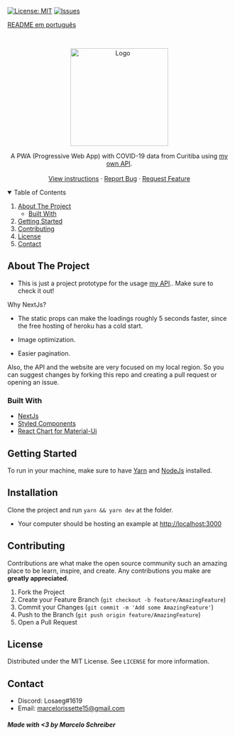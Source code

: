 
[![License: MIT](https://img.shields.io/badge/License-MIT-yellow.svg)](https://opensource.org/licenses/MIT)
[![Issues](https://img.shields.io/badge/Issues-0-red.svg)](https://github.com/marcelo-schreiber/Usage-CWB-covid-api/issues)

[README em português](readme.pt.md)

<br />
<p align="center">
  <a href="https://cwb-covid.vercel.app/" target="_blank" rel="noreferrer">
    <img src="https://cdn.discordapp.com/attachments/685226653764550671/793959887369142303/image.png" alt="Logo" width="220px">
  </a>

  <p align="center">
    A PWA (Progressive Web App) with COVID-19 data from Curitiba using <a href="https://github.com/marcelo-schreiber/CWB-COVID-API" target="_blank" rel="noreferrer"> my own API</a>.
    <br />
    <br />
    <a href="#getting-started">View instructions</a>
    ·
    <a href="https://github.com/marcelo-schreiber/Usage-CWB-covid-api/issues">Report Bug</a>
    ·
    <a href="https://github.com/marcelo-schreiber/Usage-CWB-covid-api/issues">Request Feature</a>
  </p>
</p>


<details open="open">
  <summary>Table of Contents</summary>
  <ol>
    <li>
      <a href="#about-the-project">About The Project</a>
      <ul>
        <li><a href="#built-with">Built With</a></li>
      </ul>
    </li>
    <li>
      <a href="#getting-started">Getting Started</a>
    </li>
    <li><a href="#contributing">Contributing</a></li>
    <li><a href="#license">License</a></li>
    <li><a href="#contact">Contact</a></li>
  </ol>
</details>

<!-- ABOUT THE PROJECT -->
## About The Project

- This is just a project prototype for the usage <a href="https://github.com/marcelo-schreiber/CWB-COVID-API" target="_blank" rel="noreferrer"> my API</a>.. Make sure to check it out!


Why NextJs?

- The static props can make the loadings roughly 5 seconds faster, since the free hosting of heroku has a cold start.

- Image optimization.

- Easier pagination.

Also, the API and the website are very focused on my local region. So you can suggest changes by forking this repo and creating a pull request or opening an issue.

<!-- BUILT WITH -->
### Built With

* [NextJs](https://nextjs.org/)
* [Styled Components](https://styled-components.com/)
* [React Chart for Material-Ui](https://devexpress.github.io/devextreme-reactive/react/chart/)

<!-- GETTING STARTED -->
## Getting Started

To run in your machine, make sure to have <a href="https://yarnpkg.com/" target="_blank" rel="noreferrer">Yarn</a> and <a href="https://nodejs.org" target="_blank" rel="noreferrer">NodeJs</a> installed.

## Installation

Clone the project and run `yarn && yarn dev` at the folder.

- Your computer should be hosting an example at <a href="http://localhost:3000">http://localhost:3000</a>

## Contributing

Contributions are what make the open source community such an amazing place to be learn, inspire, and create. Any contributions you make are **greatly appreciated**.

1. Fork the Project
2. Create your Feature Branch (`git checkout -b feature/AmazingFeature`)
3. Commit your Changes (`git commit -m 'Add some AmazingFeature'`)
4. Push to the Branch (`git push origin feature/AmazingFeature`)
5. Open a Pull Request

## License

Distributed under the MIT License. See `LICENSE` for more information.

## Contact

- Discord: Losaeg#1619 
- Email: marcelorissette15@gmail.com


##### Made with <3 by Marcelo Schreiber